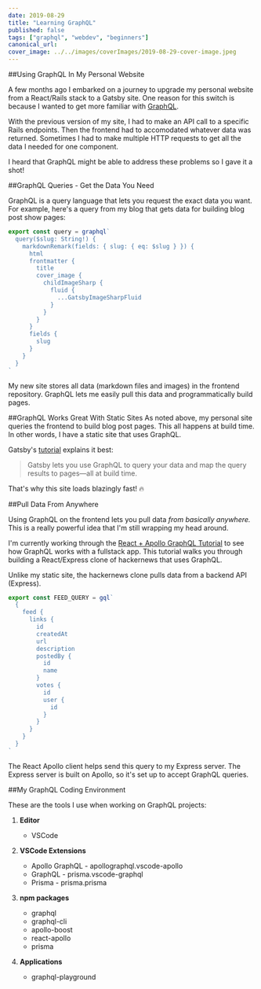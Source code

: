```yaml
---
date: 2019-08-29
title: "Learning GraphQL"
published: false
tags: ["graphql", "webdev", "beginners"]
canonical_url:
cover_image: ../../images/coverImages/2019-08-29-cover-image.jpeg
---
```


##Using GraphQL In My Personal Website

A few months ago I embarked on a journey to upgrade my personal website from a React/Rails stack to a Gatsby site. One reason for this switch is because I wanted to get more familiar with [GraphQL](https://graphql.org/).

With the previous version of my site, I had to make an API call to a specific Rails endpoints. Then the frontend had to accomodated whatever data was returned. Sometimes I had to make multiple HTTP requests to get all the data I needed for one component.

I heard that GraphQL might be able to address these problems so I gave it a shot!

##GraphQL Queries - Get the Data You Need

GraphQL is a query language that lets you request the exact data you want. For example, here's a query from my blog that gets data for building blog post show pages:

```javascript
export const query = graphql`
  query($slug: String!) {
    markdownRemark(fields: { slug: { eq: $slug } }) {
      html
      frontmatter {
        title
        cover_image {
          childImageSharp {
            fluid {
              ...GatsbyImageSharpFluid
            }
          }
        }
      }
      fields {
        slug
      }
    }
  }
`
```

My new site stores all data (markdown files and images) in the frontend repository. GraphQL lets me easily pull this data and programmatically build pages.

##GraphQL Works Great With Static Sites
As noted above, my personal site queries the frontend to build blog post pages. This all happens at build time. In other words, I have a static site that uses GraphQL.

Gatsby's [tutorial](https://www.gatsbyjs.org/tutorial/part-six/) explains it best:

> Gatsby lets you use GraphQL to query your data and map the query results to pages—all at build time.

That's why this site loads blazingly fast! 🔥

##Pull Data From Anywhere

Using GraphQL on the frontend lets you pull data _from basically anywhere._ This is a really powerful idea that I'm still wrapping my head around.

I'm currently working through the [React + Apollo GraphQL Tutorial](https://www.howtographql.com/react-apollo/0-introduction/) to see how GraphQL works with a fullstack app. This tutorial walks you through building a React/Express clone of hackernews that uses GraphQL.

Unlike my static site, the hackernews clone pulls data from a backend API (Express).

```javascript
export const FEED_QUERY = gql`
  {
    feed {
      links {
        id
        createdAt
        url
        description
        postedBy {
          id
          name
        }
        votes {
          id
          user {
            id
          }
        }
      }
    }
  }
`
```

The React Apollo client helps send this query to my Express server. The Express server is built on Apollo, so it's set up to accept GraphQL queries.

##My GraphQL Coding Environment

These are the tools I use when working on GraphQL projects:

1. **Editor**
   - VSCode
2. **VSCode Extensions**
   - Apollo GraphQL - apollographql.vscode-apollo
   - GraphQL - prisma.vscode-graphql
   - Prisma - prisma.prisma
3. **npm packages**

   - graphql
   - graphql-cli
   - apollo-boost
   - react-apollo
   - prisma

4. **Applications**
   - graphql-playground
